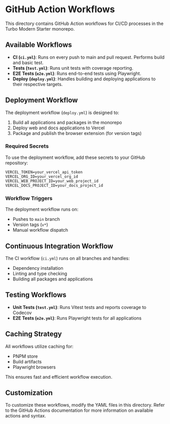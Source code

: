 # GitHub Action Workflows

This directory contains GitHub Action workflows for CI/CD processes in the Turbo Modern Starter monorepo.

## Available Workflows

- **CI (`ci.yml`)**: Runs on every push to main and pull request. Performs build and basic test.
- **Tests (`test.yml`)**: Runs unit tests with coverage reporting.
- **E2E Tests (`e2e.yml`)**: Runs end-to-end tests using Playwright.
- **Deploy (`deploy.yml`)**: Handles building and deploying applications to their respective targets.

## Deployment Workflow

The deployment workflow (`deploy.yml`) is designed to:

1. Build all applications and packages in the monorepo
2. Deploy web and docs applications to Vercel
3. Package and publish the browser extension (for version tags)

### Required Secrets

To use the deployment workflow, add these secrets to your GitHub repository:

```
VERCEL_TOKEN=your_vercel_api_token
VERCEL_ORG_ID=your_vercel_org_id
VERCEL_WEB_PROJECT_ID=your_web_project_id
VERCEL_DOCS_PROJECT_ID=your_docs_project_id
```

### Workflow Triggers

The deployment workflow runs on:
- Pushes to `main` branch
- Version tags (`v*`)
- Manual workflow dispatch

## Continuous Integration Workflow

The CI workflow (`ci.yml`) runs on all branches and handles:
- Dependency installation
- Linting and type checking
- Building all packages and applications

## Testing Workflows

- **Unit Tests (`test.yml`)**: Runs Vitest tests and reports coverage to Codecov
- **E2E Tests (`e2e.yml`)**: Runs Playwright tests for all applications

## Caching Strategy

All workflows utilize caching for:
- PNPM store
- Build artifacts
- Playwright browsers

This ensures fast and efficient workflow execution.

## Customization

To customize these workflows, modify the YAML files in this directory. Refer to the GitHub Actions documentation for more information on available actions and syntax.